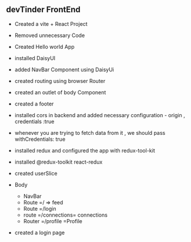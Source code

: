 ## devTinder FrontEnd

- Created a vite + React Project
- Removed unnecessary Code
- Created Hello world App
- installed DaisyUI
- added NavBar Component using DaisyUi
- created routing using browser Router
- created an outlet of body Component
- created a footer
- installed cors in backend and added necessary configuration - origin , credentials :true
- whenever you are trying to fetch data from it , we should pass withCredentials: true
- installed redux and configured the app with redux-tool-kit
- installed @redux-toolkit react-redux
- created userSlice

- Body
  - NavBar
  - Route =/ => feed
  - Route =/login
  - route =/connections= connections
  - Router =/profile =Profile
- created a login page
